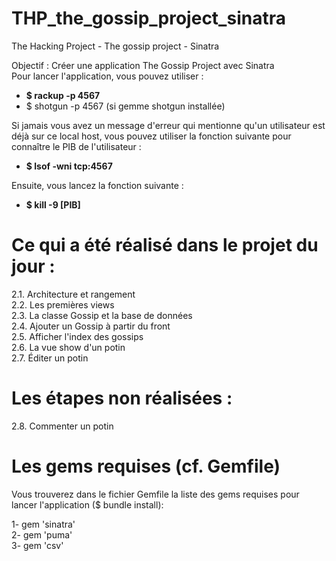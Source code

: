 # THP_the_gossip_project_sinatra
The Hacking Project - The gossip project - Sinatra

Objectif : Créer une application The Gossip Project avec Sinatra <br />
Pour lancer l'application, vous pouvez utiliser : 
- <strong>$ rackup -p 4567</strong>
- $ shotgun -p 4567 (si gemme shotgun installée)

Si jamais vous avez un message d'erreur qui mentionne qu'un utilisateur est déjà sur ce local host, vous pouvez utiliser la fonction suivante pour connaître le PIB de l'utilisateur : 
- <strong>$ lsof -wni tcp:4567</strong>

Ensuite, vous lancez la fonction suivante :
- <strong>$ kill -9 [PIB]</strong>

# Ce qui a été réalisé dans le projet du jour :

2.1. Architecture et rangement <br/>
2.2. Les premières views <br/>
2.3. La classe Gossip et la base de données <br/>
2.4. Ajouter un Gossip à partir du front <br/>
2.5. Afficher l'index des gossips <br/>
2.6. La vue show d'un potin <br/>
2.7. Éditer un potin <br/>


# Les étapes non réalisées :

2.8. Commenter un potin <br/>

# Les gems requises (cf. Gemfile)

Vous trouverez dans le fichier Gemfile la liste des gems requises pour lancer l'application ($ bundle install):

1- gem 'sinatra' <br/>
2- gem 'puma' <br/>
3- gem 'csv' <br/>

